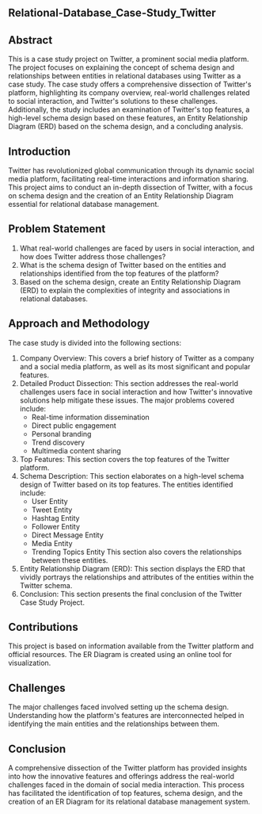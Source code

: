 ## Relational-Database_Case-Study_Twitter

## Abstract
This is a case study project on Twitter, a prominent social media platform. The project focuses on explaining the concept of schema design and relationships between entities in relational databases using Twitter as a case study. The case study offers a comprehensive dissection of Twitter's platform, highlighting its company overview, real-world challenges related to social interaction, and Twitter's solutions to these challenges. Additionally, the study includes an examination of Twitter's top features, a high-level schema design based on these features, an Entity Relationship Diagram (ERD) based on the schema design, and a concluding analysis.

## Introduction
Twitter has revolutionized global communication through its dynamic social media platform, facilitating real-time interactions and information sharing. This project aims to conduct an in-depth dissection of Twitter, with a focus on schema design and the creation of an Entity Relationship Diagram essential for relational database management.

## Problem Statement
1. What real-world challenges are faced by users in social interaction, and how does Twitter address those challenges?
2. What is the schema design of Twitter based on the entities and relationships identified from the top features of the platform?
3. Based on the schema design, create an Entity Relationship Diagram (ERD) to explain the complexities of integrity and associations in relational databases.

## Approach and Methodology
The case study is divided into the following sections:
1. Company Overview: This covers a brief history of Twitter as a company and a social media platform, as well as its most significant and popular features.
2. Detailed Product Dissection: This section addresses the real-world challenges users face in social interaction and how Twitter's innovative solutions help mitigate these issues. The major problems covered include:
   - Real-time information dissemination
   - Direct public engagement
   - Personal branding 
   - Trend discovery
   - Multimedia content sharing
3. Top Features: This section covers the top features of the Twitter platform.
4. Schema Description: This section elaborates on a high-level schema design of Twitter based on its top features. The entities identified include:
   - User Entity
   - Tweet Entity
   - Hashtag Entity
   - Follower Entity
   - Direct Message Entity
   - Media Entity
   - Trending Topics Entity
   This section also covers the relationships between these entities.
5. Entity Relationship Diagram (ERD): This section displays the ERD that vividly portrays the relationships and attributes of the entities within the Twitter schema.
6. Conclusion: This section presents the final conclusion of the Twitter Case Study Project.

## Contributions
This project is based on information available from the Twitter platform and official resources. The ER Diagram is created using an online tool for visualization.

## Challenges
The major challenges faced involved setting up the schema design. Understanding how the platform's features are interconnected helped in identifying the main entities and the relationships between them.

## Conclusion
A comprehensive dissection of the Twitter platform has provided insights into how the innovative features and offerings address the real-world challenges faced in the domain of social media interaction. This process has facilitated the identification of top features, schema design, and the creation of an ER Diagram for its relational database management system.
